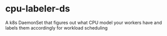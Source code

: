 # cpu-labeler-ds
A k8s DaemonSet that figures out what CPU model your workers have and labels them accordingly for workload scheduling
